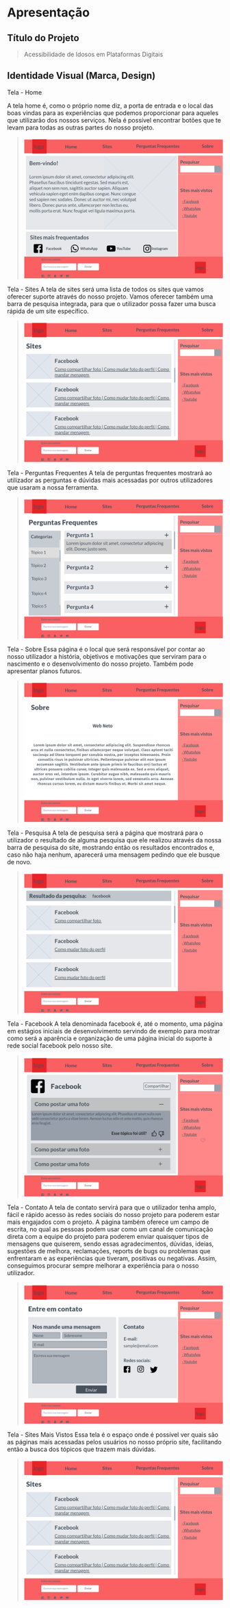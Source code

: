# Apresentação

## Título do Projeto
> Acessibilidade de Idosos em Plataformas Digitais

## Identidade Visual (Marca, Design) 

Tela - Home

A tela home é, como o próprio nome diz, a porta de entrada e o local das boas vindas para as experiências que podemos proporcionar para aqueles que utilizarão dos nossos serviços. Nela é possível encontrar botões que te levam para todas as outras partes do nosso projeto.

>![Tela home](images/tela.inicial.png)

Tela - Sites
A tela de sites será uma lista de todos os sites que vamos oferecer suporte através do nosso projeto. Vamos oferecer também uma barra de pesquisa integrada, para que o utilizador possa fazer uma busca rápida de um site específico. 

>![Tela sites](images/tela.sites.png)

Tela - Perguntas Frequentes
A tela de perguntas frequentes mostrará ao utilizador as perguntas e dúvidas mais acessadas por outros utilizadores que usaram a nossa ferramenta. 

>![Tela perguntas frequentes](images/tela.perg.png)

Tela - Sobre
Essa página é o local que será responsável por contar ao nosso utilizador a história, objetivos e motivações que serviram para o nascimento e o desenvolvimento do nosso projeto. Também pode apresentar planos futuros.

>![Tela sobre](images/tela.info.png)

Tela - Pesquisa
A tela de pesquisa será a página que mostrará para o utilizador o resultado de alguma pesquisa que ele realizou através da nossa barra de pesquisa do site, mostrando então os resultados encontrados e, caso não haja nenhum, aparecerá uma mensagem pedindo que ele busque de novo.

>![Tela pesquisa](images/tela.pesq.png)

Tela - Facebook
A tela denominada facebook é, até o momento, uma página em estágios iniciais de desenvolvimento servindo de exemplo para mostrar como será a aparência e organização de uma página inicial do suporte à rede social facebook pelo nosso site. 

>![Tela redes sociais](images/tela.redesS.png)

Tela - Contato
A tela de contato servirá para que o utilizador tenha amplo, fácil e rápido acesso às redes sociais do nosso projeto para poderem estar mais engajados com o projeto. A página também oferece um campo de escrita, no qual as pessoas podem usar como um canal de comunicação direta com a equipe do projeto para poderem enviar quaisquer tipos de mensagens que quiserem, sendo essas agradecimentos, dúvidas, ideias, sugestões de melhora, reclamações, reports de bugs ou problemas que enfrentaram e as experiências que tiveram, positivas ou negativas. Assim,  conseguimos procurar sempre melhorar a experiência para o nosso utilizador. 

>![Tela contato](images/tela.contato.png)

Tela - Sites Mais Vistos
Essa tela é o espaço onde é possível ver quais são as páginas mais acessadas pelos usuários no nosso próprio site, facilitando então a busca dos tópicos que trazem mais dúvidas.

>![Tela sites](images/tela.sites.png)

